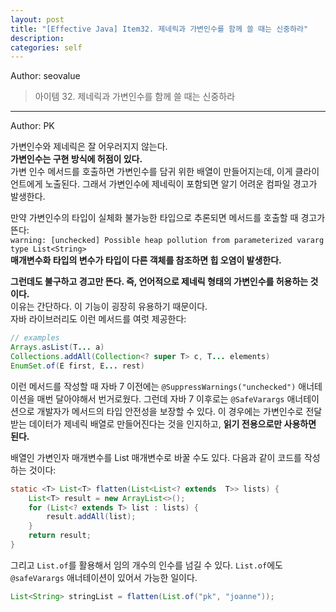 ```yaml
---
layout: post
title: "[Effective Java] Item32. 제네릭과 가변인수를 함께 쓸 때는 신중하라"
description:
categories: self
---
```


Author: seovalue

> 아이템 32. 제네릭과 가변인수를 함께 쓸 때는 신중하라

-----

Author: PK

가변인수와 제네릭은 잘 어우러지지 않는다.<br>
**가변인수는 구현 방식에 허점이 있다.**<br>
가변 인수 메서드를 호출하면 가변인수를 담귀 위한 배열이 만들어지는데, 이게 클라이언트에게 노출된다.
그래서 가변인수에 제네릭이 포함되면 알기 어려운 컴파일 경고가 발생한다.<br>

만약 가변인수의 타입이 실체화 불가능한 타입으로 추론되면 메서드를 호출할 때 경고가 뜬다:<br>
`warning: [unchecked] Possible heap pollution from parameterized vararg type List<String>`<br>
**매개변수화 타입의 변수가 타입이 다른 객체를 참조하면 힙 오염이 발생한다.**<br>

**그런데도 불구하고 경고만 뜬다. 즉, 언어적으로 제네릭 형태의 가변인수를 허용하는 것이다.**<br>
이유는 간단하다. 이 기능이 굉장히 유용하기 때문이다.<br>
자바 라이브러리도 이런 메서드를 여럿 제공한다:
```java
// examples
Arrays.asList(T... a)
Collections.addAll(Collection<? super T> c, T... elements)
EnumSet.of(E first, E... rest)
```
이런 메서드를 작성할 때 자바 7 이전에는 `@SuppressWarnings("unchecked")` 애너테이션을 매번 달아야해서 번거로웠다.
그런데 자바 7 이후로는 `@SafeVarargs` 애너테이션으로 개발자가 메서드의 타입 안전성을 보장할 수 있다.
이 경우에는 가변인수로 전달받는 데이터가 제네릭 배열로 만들어진다는 것을 인지하고, **읽기 전용으로만 사용하면 된다.**<br>

배열인 가변인자 매개변수를 List 매개변수로 바꿀 수도 있다. 다음과 같이 코드를 작성하는 것이다:
```java
static <T> List<T> flatten(List<List<? extends  T>> lists) {
    List<T> result = new ArrayList<>();
    for (List<? extends T> list : lists) {
        result.addAll(list);
    }
    return result;
}
```
그리고 `List.of`를 활용해서 임의 개수의 인수를 넘길 수 있다. `List.of`에도 `@safeVarargs` 애너테이션이
있어서 가능한 일이다.
```java
List<String> stringList = flatten(List.of("pk", "joanne"));
```
